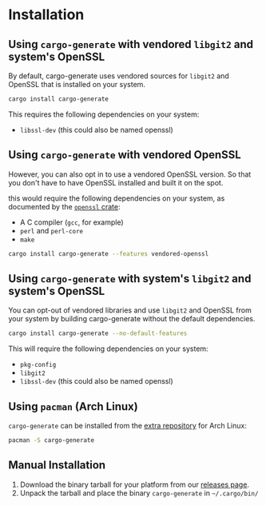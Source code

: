 # Installation

## Using `cargo-generate` with vendored `libgit2` and system's OpenSSL
By default, cargo-generate uses vendored sources for `libgit2` and OpenSSL that is installed on your system.

```sh
cargo install cargo-generate
```

This requires the following dependencies on your system:
- `libssl-dev` (this could also be named openssl)

## Using `cargo-generate` with vendored OpenSSL
However, you can also opt in to use a vendored OpenSSL version.
So that you don't have to have OpenSSL installed and built it on the spot.

this would require the following dependencies on your system, as documented by the [`openssl` crate]:
- A C compiler (`gcc`, for example)
- `perl` and `perl-core`
- `make`

```sh
cargo install cargo-generate --features vendored-openssl
```

## Using `cargo-generate` with system's `libgit2` and system's OpenSSL
You can opt-out of vendored libraries and use `libgit2` and OpenSSL from your system
by building cargo-generate without the default dependencies.

```sh
cargo install cargo-generate --no-default-features
```

This will require the following dependencies on your system:
- `pkg-config`
- `libgit2`
- `libssl-dev` (this could also be named openssl)

## Using `pacman` (Arch Linux)

`cargo-generate` can be installed from the [extra repository] for Arch Linux:

```sh
pacman -S cargo-generate
```

## Manual Installation

1. Download the binary tarball for your platform from our [releases page].
2. Unpack the tarball and place the binary `cargo-generate` in `~/.cargo/bin/`

[`openssl` crate]: https://docs.rs/openssl
[extra repository]: https://archlinux.org/packages/extra/x86_64/cargo-generate/
[releases page]: https://github.com/cargo-generate/cargo-generate/releases
